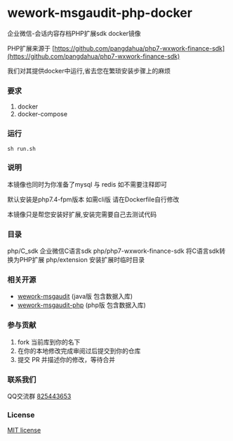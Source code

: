 # wework-msgaudit-php-docker

企业微信-会话内容存档PHP扩展sdk docker镜像

PHP扩展来源于 [https://github.com/pangdahua/php7-wxwork-finance-sdk](https://github.com/pangdahua/php7-wxwork-finance-sdk)		

我们对其提供docker中运行,省去您在繁琐安装步骤上的麻烦


### 要求
 
1. docker    	  		
2. docker-compose


### 运行


```shell
sh run.sh
```


### 说明


本镜像也同时为你准备了mysql 与 redis 如不需要注释即可			

默认安装是php7.4-fpm版本 如需cli版 请在Dockerfile自行修改	

本镜像只是帮您安装好扩展,安装完需要自己去测试代码  


### 目录

php/C_sdk 企业微信C语言sdk
php/php7-wxwork-finance-sdk 将C语言sdk转换为PHP扩展
php/extension 安装扩展时临时目录

### 相关开源

- [wework-msgaudit](https://github.com/aa24615/wework-msgaudit) (java版 包含数据入库)	
- [wework-msgaudit-php](https://github.com/aa24615/wework-msgaudit-php)	(php版 包含数据入库)	


###  参与贡献

1. fork 当前库到你的名下
2. 在你的本地修改完成审阅过后提交到你的仓库
3. 提交 PR 并描述你的修改，等待合并

### 联系我们

QQ交流群 [825443653](https://jq.qq.com/?_wv=1027&k=It3u9hrp)

###  License

[MIT license](https://opensource.org/licenses/MIT)


